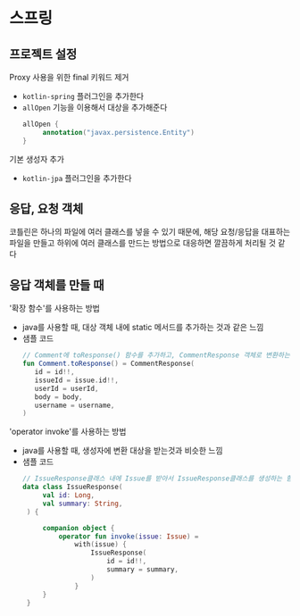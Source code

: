 # 스프링

## 프로젝트 설정
Proxy 사용을 위한 final 키워드 제거
- `kotlin-spring` 플러그인을 추가한다
- `allOpen` 기능을 이용해서 대상을 추가해준다
   ```kotlin
   allOpen {
        annotation("javax.persistence.Entity")
   }
   ```

기본 생성자 추가
- `kotlin-jpa` 플러그인을 추가한다


## 응답, 요청 객체 
코틀린은 하나의 파일에 여러 클래스를 넣을 수 있기 때문에, 해당 요청/응답을 대표하는 파일을 만들고 하위에 여러 클래스를 만드는 방법으로 대응하면 깔끔하게 처리될 것 같다

## 응답 객체를 만들 때
'확장 함수'를 사용하는 방법
- java를 사용할 때, 대상 객체 내에 static 메서드를 추가하는 것과 같은 느낌
- 샘플 코드
   ```kotlin
   // Comment에 toResponse() 함수를 추가하고, CommentResponse 객체로 변환하는 기능을 추가
   fun Comment.toResponse() = CommentResponse(
      id = id!!,
      issueId = issue.id!!,
      userId = userId,
      body = body,
      username = username,
   )
   ```

'operator invoke'를 사용하는 방법
- java를 사용할 때, 생성자에 변환 대상을 받는것과 비슷한 느낌
- 샘플 코드
   ```kotlin
   // IssueResponse클래스 내에 Issue를 받아서 IssueResponse클래스를 생성하는 함수 추가
   data class IssueResponse(
        val id: Long,
        val summary: String,
    ) {

        companion object {
            operator fun invoke(issue: Issue) =
                with(issue) {
                    IssueResponse(
                        id = id!!,
                        summary = summary,
                    )
                }
        }
    }
   ```